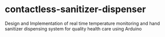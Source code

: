 # contactless-sanitizer-dispenser
Design and Implementation of real time temperature monitoring and hand sanitizer dispensing system for quality health care using Arduino
